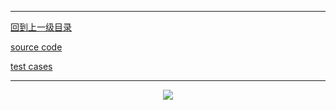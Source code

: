 ----------
[回到上一级目录](https://zhaochenyou.github.io/Way-to-Algorithm/Chapter-1/)

[source code](https://github.com/zhaochenyou/Way-to-Algorithm/blob/master/Chapter-1/src/QuickSort.hpp)

[test cases](https://github.com/zhaochenyou/Way-to-Algorithm/blob/master/Chapter-1/src/QuickSort.cpp)

----------
<p align="center"><img src="https://github.com/zhaochenyou/Way-to-Algorithm/raw/master/Chapter-1/res/QuickSort.png" /></p>

